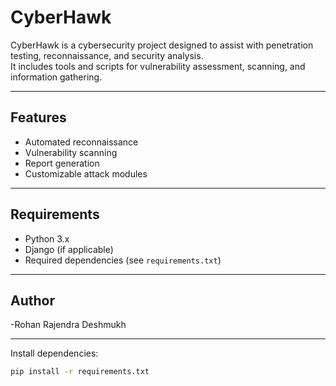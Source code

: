 # CyberHawk

CyberHawk is a cybersecurity project designed to assist with penetration testing, reconnaissance, and security analysis.  
It includes tools and scripts for vulnerability assessment, scanning, and information gathering.

---

## Features
- Automated reconnaissance
- Vulnerability scanning
- Report generation
- Customizable attack modules

---

## Requirements
- Python 3.x
- Django (if applicable)
- Required dependencies (see `requirements.txt`)

---
## Author
-Rohan Rajendra Deshmukh

---
Install dependencies:
```bash
pip install -r requirements.txt


